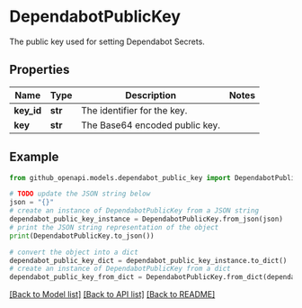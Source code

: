 # DependabotPublicKey

The public key used for setting Dependabot Secrets.

## Properties

Name | Type | Description | Notes
------------ | ------------- | ------------- | -------------
**key_id** | **str** | The identifier for the key. | 
**key** | **str** | The Base64 encoded public key. | 

## Example

```python
from github_openapi.models.dependabot_public_key import DependabotPublicKey

# TODO update the JSON string below
json = "{}"
# create an instance of DependabotPublicKey from a JSON string
dependabot_public_key_instance = DependabotPublicKey.from_json(json)
# print the JSON string representation of the object
print(DependabotPublicKey.to_json())

# convert the object into a dict
dependabot_public_key_dict = dependabot_public_key_instance.to_dict()
# create an instance of DependabotPublicKey from a dict
dependabot_public_key_from_dict = DependabotPublicKey.from_dict(dependabot_public_key_dict)
```
[[Back to Model list]](../README.md#documentation-for-models) [[Back to API list]](../README.md#documentation-for-api-endpoints) [[Back to README]](../README.md)


